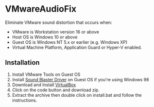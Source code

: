 # VMwareAudioFix

Eliminate VMware sound distortion that occurs when:

- VMware is Workstation version 16 or above
- Host OS is Windows 10 or above
- Guest OS is Windows NT 5.x or earlier (e.g. Windows XP)
- Virtual Machine Platform, Application Guard or Hyper-V enabled.

## Installation

1. Install VMware Tools on Guest OS
1. Install [Sound Blaster Driver](https://dl.malwarewatch.org/drivers/windows-98/SoundBlasterPCI.7z) on Guest OS if you're using Windows 98
1. Download and Install [VirtualBox](https://www.virtualbox.org/)
1. Click on the code button and download zip.
1. Extract the archive then double click on install.bat and follow the instructions.
